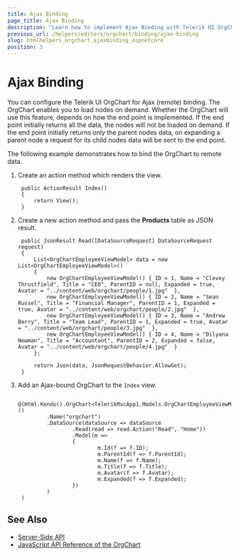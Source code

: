 ```yaml
---
title: Ajax Binding
page_title: Ajax Binding
description: "Learn how to implement Ajax Binding with Telerik UI OrgChart HtmlHelper for {{ site.framework }}."
previous_url: /helpers/editors/orgchart/binding/ajax-binding
slug: htmlhelpers_orgchart_ajaxbinding_aspnetcore
position: 3
---
```


# Ajax Binding

You can configure the Telerik UI OrgChart for Ajax (remote) binding. The OrgChart enables you to load nodes on demand. Whether the OrgChart will use this feature, depends on how the end point is implemented. If the end point initially returns all the data, the nodes will not be loaded on demand. If the end point initially returns only the parent nodes data, on expanding a parent node a request for its child nodes data will be sent to the end point.  

The following example demonstrates how to bind the OrgChart to remote data.

1. Create an action method which renders the view.

        public ActionResult Index()
        {
            return View();
        }

1. Create a new action method and pass the **Products** table as JSON result.

        public JsonResult Read([DataSourceRequest] DataSourceRequest request)
        {
            List<OrgChartEmployeeViewModel> data = new List<OrgChartEmployeeViewModel>()
            {
                new OrgChartEmployeeViewModel() { ID = 1, Name = "Clevey Thrustfield", Title = "CEO", ParentID = null, Expanded = true, Avatar = "../content/web/orgchart/people/1.jpg"  },
                new OrgChartEmployeeViewModel() { ID = 2, Name = "Sean Russel", Title = "Financial Manager", ParentID = 1, Expanded = true, Avatar = "../content/web/orgchart/people/2.jpg"  },
                new OrgChartEmployeeViewModel() { ID = 3, Name = "Andrew Berry", Title = "Team Lead", ParentID = 1, Expanded = true, Avatar = "../content/web/orgchart/people/3.jpg"  },
                new OrgChartEmployeeViewModel() { ID = 4, Name = "Dilyana Newman", Title = "Accountant", ParentID = 2, Expanded = false, Avatar = "../content/web/orgchart/people/4.jpg"  }
            };

            return Json(data, JsonRequestBehavior.AllowGet);
        }

1. Add an Ajax-bound OrgChart to the `Index` view.

        @(Html.Kendo().OrgChart<TelerikMvcApp1.Models.OrgChartEmployeeViewModel>()
                .Name("orgchart")
                .DataSource(dataSource => dataSource
                        .Read(read => read.Action("Read", "Home"))
                        .Model(m =>
                        {
                                m.Id(f => f.ID);
                                m.ParentId(f => f.ParentId);
                                m.Name(f => f.Name);
                                m.Title(f => f.Title);
                                m.Avatar(f => f.Avatar);
                                m.Expanded(f => f.Expanded);
                        })
                )
        )
    

## See Also

* [Server-Side API](/api/orgchart)
* [JavaScript API Reference of the OrgChart](https://docs.telerik.com/kendo-ui/api/javascript/ui/orgchart)

